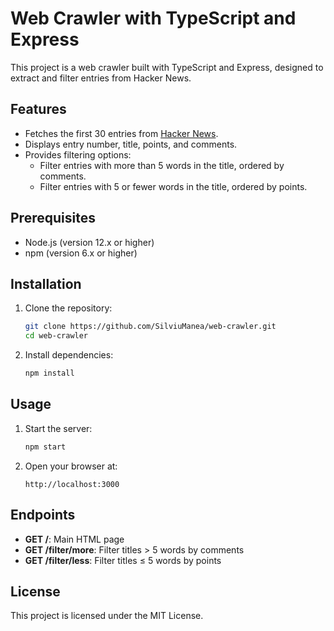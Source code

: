 # Web Crawler with TypeScript and Express

This project is a web crawler built with TypeScript and Express, designed to extract and filter entries from Hacker News.

## Features

- Fetches the first 30 entries from [Hacker News](https://news.ycombinator.com/).
- Displays entry number, title, points, and comments.
- Provides filtering options:
    - Filter entries with more than 5 words in the title, ordered by comments.
    - Filter entries with 5 or fewer words in the title, ordered by points.

## Prerequisites

- Node.js (version 12.x or higher)
- npm (version 6.x or higher)

## Installation

1. Clone the repository:

    ```bash
    git clone https://github.com/SilviuManea/web-crawler.git
    cd web-crawler
    ```

2. Install dependencies:

    ```bash
    npm install
    ```

## Usage

1. Start the server:

    ```bash
    npm start
    ```

2. Open your browser at:

    ```
    http://localhost:3000
    ```

## Endpoints

- **GET /**: Main HTML page
- **GET /filter/more**: Filter titles > 5 words by comments
- **GET /filter/less**: Filter titles ≤ 5 words by points

## License

This project is licensed under the MIT License.
